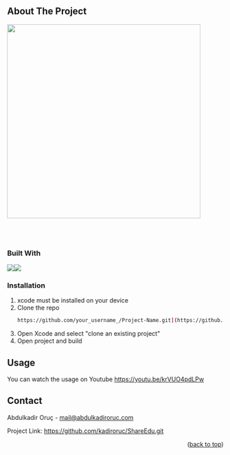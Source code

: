 

<!-- ABOUT THE PROJECT -->
## About The Project

<img src="https://github.com/kadiroruc/ShareEdu/assets/92309764/a025c044-c6be-4aa4-826e-f26e35764ac2" height=450 />

<br/><br/>
### Built With

<img src="https://img.shields.io/badge/swift-%23FA7343.svg?&style=for-the-badge&logo=swift&logoColor=white&color=black"/><img src="https://img.shields.io/badge/firebase-%23FA7343.svg?&style=for-the-badge&logo=firebase&color=white"/>


### Installation

1. xcode must be installed on your device
2. Clone the repo
   ```sh
   https://github.com/your_username_/Project-Name.git](https://github.com/kadiroruc/ShareEdu.git
   ```
3. Open Xcode and select "clone an existing project"
4. Open project and build



<!-- USAGE EXAMPLES -->
## Usage

You can watch the usage on Youtube
https://youtu.be/krVUO4pdLPw


<!-- CONTACT -->
## Contact

Abdulkadir Oruç - mail@abdulkadiroruc.com

Project Link: https://github.com/kadiroruc/ShareEdu.git

<p align="right">(<a href="#readme-top">back to top</a>)</p>

